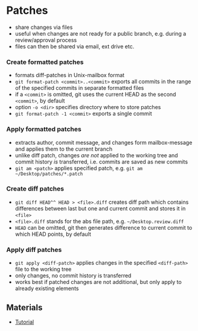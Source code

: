 # Patches

- share changes via files
- useful when changes are not ready for a public branch, e.g. during a review/approval process
- files can then be shared via email, ext drive etc.


### Create formatted patches

- formats diff-patches in Unix-mailbox format 
- `git format-patch <commit>..<commit>` exports all commits in the range of the specified commits in separate formatted files
- if a `<commit>` is omitted, git uses the current HEAD as the second `<commit>`, by default
- option `-o <dir>` specifies directory where to store patches
- `git format-patch -1 <commit>` exports a single commit


### Apply formatted patches

- extracts author, commit message, and changes form mailbox-message and applies them to the current branch
- unlike diff patch, changes *are not* applied to the working tree and commit history *is* transferred, i.e. commits are saved as new commits
- `git am <patch>` applies specified patch, e.g. `git am ~/Desktop/patches/*.patch`


### Create diff patches

- `git diff HEAD^^ HEAD > <file>.diff` creates diff path which contains differences between last but one and current commit and stores it in `<file>`
- `<file>.diff` stands for the abs file path, e.g. `~/Desktop.review.diff`
- `HEAD` can be omitted, git then generates difference to current commit to which HEAD points, by default


### Apply diff patches

- `git apply <diff-patch>` applies changes in the specified `<diff-path>` file to the working tree
- only changes, no commit history is transferred
- works best if patched changes are not additional, but only apply to already existing elements


## Materials

- [Tutorial](https://www.lynda.com/Git-tutorials/GIT-Intermediate-Techniques/664821-2.html)